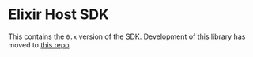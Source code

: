 # Elixir Host SDK

This contains the `0.x` version of the SDK. Development of this library has moved to [this repo](https://github.com/extism/elixir-sdk#readme).
